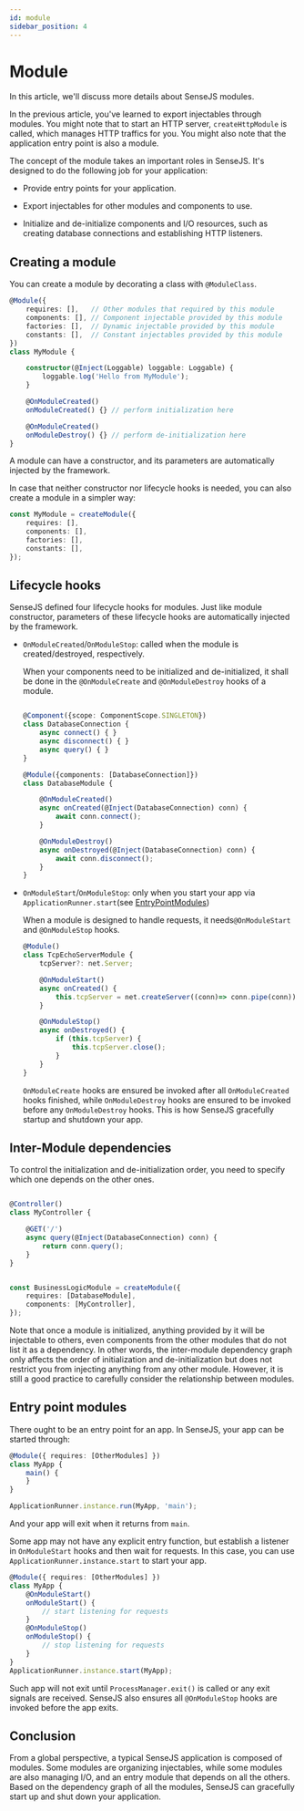 ```yaml
---
id: module
sidebar_position: 4
---
```


# Module

In this article, we'll discuss more details about SenseJS modules.

In the previous article, you've learned to export injectables through modules. You might note that to start an HTTP
server, `createHttpModule` is called, which manages HTTP traffics for you. You might also note that the application
entry point is also a module.

The concept of the module takes an important roles in SenseJS. It's designed to do the following job for your
application:

- Provide entry points for your application.

- Export injectables for other modules and components to use.

- Initialize and de-initialize components and I/O resources, such as creating database connections and establishing
  HTTP listeners.

## Creating a module

You can create a module by decorating a class with `@ModuleClass`.

```typescript
@Module({
    requires: [],   // Other modules that required by this module
    components: [], // Component injectable provided by this module
    factories: [],  // Dynamic injectable provided by this module
    constants: [],  // Constant injectables provided by this module
})
class MyModule {

    constructor(@Inject(Loggable) loggable: Loggable) {
        loggable.log('Hello from MyModule');
    }

    @OnModuleCreated()
    onModuleCreated() {} // perform initialization here

    @OnModuleCreated()
    onModuleDestroy() {} // perform de-initialization here
}
```

A module can have a constructor, and its parameters are automatically injected by the framework.

In case that neither constructor nor lifecycle hooks is needed, you can also create a module in a simpler way:

```typescript
const MyModule = createModule({
    requires: [],
    components: [],
    factories: [],
    constants: [],
});
```

## Lifecycle hooks

SenseJS defined four lifecycle hooks for modules. Just like module constructor, parameters of these lifecycle hooks
are automatically injected by the framework.

- `OnModuleCreated`/`OnModuleStop`: called when the module is created/destroyed, respectively.

    When your components need to be initialized and de-initialized, it shall be done in the
    `@OnModuleCreate` and `@OnModuleDestroy` hooks of a module.

    ```typescript

    @Component({scope: ComponentScope.SINGLETON})
    class DatabaseConnection {
        async connect() { }
        async disconnect() { }
        async query() { }
    }

    @Module({components: [DatabaseConnection]})
    class DatabaseModule {

        @OnModuleCreated()
        async onCreated(@Inject(DatabaseConnection) conn) {
            await conn.connect();
        }

        @OnModuleDestroy()
        async onDestroyed(@Inject(DatabaseConnection) conn) {
            await conn.disconnect();
        }
    }
    ```

- `OnModuleStart`/`OnModuleStop`: only when you start your app via `ApplicationRunner.start`(see [EntryPointModules](#entry-point-modules))

    When a module is designed to handle requests, it needs`@OnModuleStart` and `@OnModuleStop` hooks.

    ```typescript
    @Module()
    class TcpEchoServerModule {
        tcpServer?: net.Server;

        @OnModuleStart()
        async onCreated() {
            this.tcpServer = net.createServer((conn)=> conn.pipe(conn)).listen(3000);
        }

        @OnModuleStop()
        async onDestroyed() {
            if (this.tcpServer) {
                this.tcpServer.close();
            }
        }
    }
    ```

    `OnModuleCreate` hooks are ensured be invoked after all `OnModuleCreated` hooks finished, while `OnModuleDestroy`
    hooks are ensured to be invoked before any `OnModuleDestroy` hooks. This is how SenseJS gracefully startup and
    shutdown your app.


## Inter-Module dependencies

To control the initialization and de-initialization order, you need to specify which one depends on the other ones.

```typescript

@Controller()
class MyController {

    @GET('/')
    async query(@Inject(DatabaseConnection) conn) {
        return conn.query();
    }
}


const BusinessLogicModule = createModule({
    requires: [DatabaseModule],
    components: [MyController],
});
```

Note that once a module is initialized, anything provided by it will be injectable to others, even components from the
other modules that do not list it as a dependency. In other words, the inter-module dependency graph only affects the
order of initialization and de-initialization but does not restrict you from injecting anything from any other module.
However, it is still a good practice to carefully consider the relationship between modules.

## Entry point modules

There ought to be an entry point for an app. In SenseJS, your app can be started through:
```typescript
@Module({ requires: [OtherModules] })
class MyApp {
    main() {
    }
}

ApplicationRunner.instance.run(MyApp, 'main');
```
And your app will exit when it returns from `main`.

Some app may not have any explicit entry function, but establish a listener in `OnModuleStart` hooks and then
wait for requests. In this case, you can use `ApplicationRunner.instance.start` to start your app.

```typescript
@Module({ requires: [OtherModules] })
class MyApp {
    @OnModuleStart()
    onModuleStart() {
        // start listening for requests
    }
    @OnModuleStop()
    onModuleStop() {
        // stop listening for requests
    }
}
ApplicationRunner.instance.start(MyApp);
```

Such app will not exit until `ProcessManager.exit()` is called or any exit signals are received. SenseJS also ensures
all `@OnModuleStop` hooks are invoked before the app exits.

## Conclusion

From a global perspective, a typical SenseJS application is composed of modules. Some modules are organizing
injectables, while some modules are also managing I/O, and an entry module that depends on all the others.
Based on the dependency graph of all the modules, SenseJS can gracefully start up and shut down your application.





